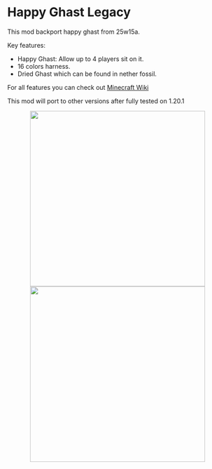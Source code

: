 # Happy Ghast Legacy

This mod backport happy ghast from 25w15a.

Key features:

- Happy Ghast: Allow up to 4 players sit on it.
- 16 colors harness.
- Dried Ghast which can be found in nether fossil.

For all features you can check out [Minecraft Wiki](https://minecraft.wiki/w/Happy_Ghast)

This mod will port to other versions after fully tested on 1.20.1

<div align=center><img src="https://raw.githubusercontent.com/IAFEnvoy/HappyGhastLegacy/refs/heads/master/img/1.webp" style="width:400px;text-align:center;" alt=""></img></div>

<div align=center><img src="https://raw.githubusercontent.com/IAFEnvoy/HappyGhastLegacy/refs/heads/master/img/2.webp" style="width:400px;text-align:center;" alt=""></img></div>
